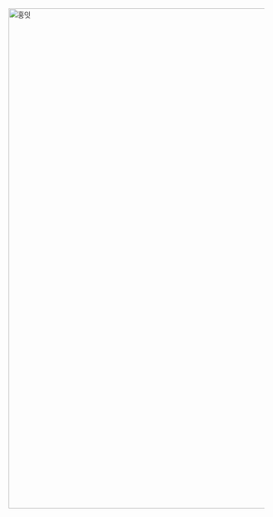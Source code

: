 <img width="986" alt="홍잇" src="https://user-images.githubusercontent.com/62806067/234520634-eb58855b-e680-4f53-8c61-dc97a6868bfd.png">
